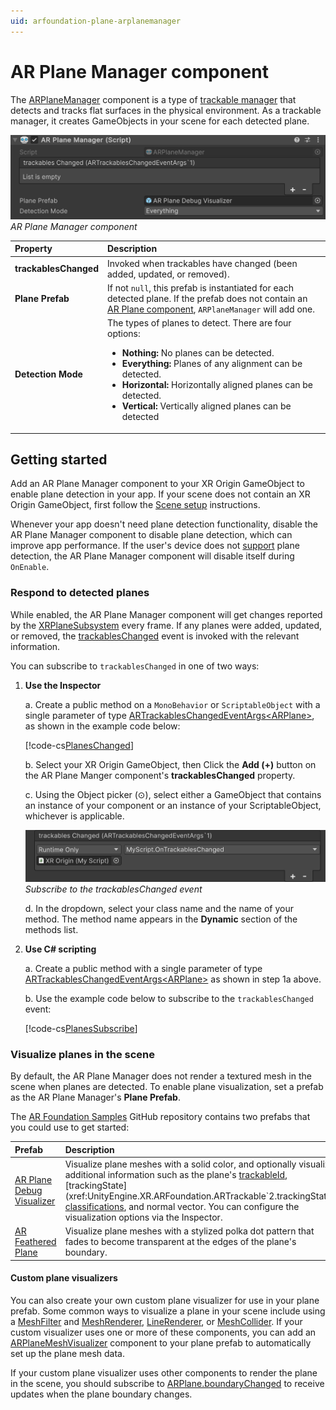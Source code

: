 ```yaml
---
uid: arfoundation-plane-arplanemanager
---
```

# AR Plane Manager component

The [ARPlaneManager](xref:UnityEngine.XR.ARFoundation.ARPlaneManager) component is a type of [trackable manager](xref:arfoundation-managers#trackables-and-trackable-managers) that detects and tracks flat surfaces in the physical environment. As a trackable manager, it creates GameObjects in your scene for each detected plane.

![AR Plane Manager component](../../images/ar-plane-manager.png)<br/>*AR Plane Manager component*

| Property | Description |
| :------- | :---------- |
| **trackablesChanged** | Invoked when trackables have changed (been added, updated, or removed). |
| **Plane Prefab** | If not `null`, this prefab is instantiated for each detected plane. If the prefab does not contain an [AR Plane component](xref:arfoundation-plane-arplane), `ARPlaneManager` will add one. |
| **Detection Mode** | The types of planes to detect. There are four options: <ul><li><strong>Nothing:</strong> No planes can be detected.</li><li><strong>Everything:</strong> Planes of any alignment can be detected.</li><li><strong>Horizontal:</strong> Horizontally aligned planes can be detected.</li><li><strong>Vertical:</strong> Vertically aligned planes can be detected</li></ul> |

## Getting started

Add an AR Plane Manager component to your XR Origin GameObject to enable plane detection in your app. If your scene does not contain an XR Origin GameObject, first follow the [Scene setup](xref:arfoundation-scene-setup) instructions.

Whenever your app doesn't need plane detection functionality, disable the AR Plane Manager component to disable plane detection, which can improve app performance. If the user's device does not [support](xref:arfoundation-plane-platform-support) plane detection, the AR Plane Manager component will disable itself during `OnEnable`.

### Respond to detected planes

While enabled, the AR Plane Manager component will get changes reported by the [XRPlaneSubsystem](xref:UnityEngine.XR.ARSubsystems.XRPlaneSubsystem) every frame. If any planes were added, updated, or removed, the [trackablesChanged](xref:UnityEngine.XR.ARFoundation.ARTrackableManager`5.trackablesChanged) event is invoked with the relevant information.

You can subscribe to `trackablesChanged` in one of two ways:

1. **Use the Inspector**

    a. Create a public method on a `MonoBehavior` or `ScriptableObject` with a single parameter of type [ARTrackablesChangedEventArgs\<ARPlane\>](xref:UnityEngine.XR.ARFoundation.ARTrackablesChangedEventArgs`1), as shown in the example code below:

    [!code-cs[PlanesChanged](../../../Tests/CodeSamples/ARTrackableManagerSamples.cs#PlanesChanged)]

    b. Select your XR Origin GameObject, then Click the **Add (+)** button on the AR Plane Manger component's **trackablesChanged** property.

    c. Using the Object picker (⊙), select either a GameObject that contains an instance of your component or an instance of your ScriptableObject, whichever is applicable.

    ![ARPlaneManager's trackablesChanged event is shown in the Inspector with a subscribed MonoBehavior](../../images/ar-trackable-manager-trackables-changed.png)<br/>*Subscribe to the trackablesChanged event*

    d. In the dropdown, select your class name and the name of your method. The method name appears in the **Dynamic** section of the methods list.

2. **Use C# scripting**

    a. Create a public method with a single parameter of type [ARTrackablesChangedEventArgs\<ARPlane\>](xref:UnityEngine.XR.ARFoundation.ARTrackablesChangedEventArgs`1) as shown in step 1a above.

    b. Use the example code below to subscribe to the `trackablesChanged` event:

    [!code-cs[PlanesSubscribe](../../../Tests/CodeSamples/ARTrackableManagerSamples.cs#PlanesSubscribe)]

### Visualize planes in the scene

By default, the AR Plane Manager does not render a textured mesh in the scene when planes are detected. To enable plane visualization, set a prefab as the AR Plane Manager's **Plane Prefab**.

The [AR Foundation Samples](https://github.com/Unity-Technologies/arfoundation-samples) GitHub repository contains two prefabs that you could use to get started:

| Prefab | Description |
| :----- | :---------- |
| [AR Plane Debug Visualizer](https://github.com/Unity-Technologies/arfoundation-samples/blob/main/Assets/Prefabs/AR%20Plane%20Debug%20Visualizer.prefab) | Visualize plane meshes with a solid color, and optionally visualize additional information such as the plane's [trackableId](xref:UnityEngine.XR.ARFoundation.ARTrackable`2.trackableId), [trackingState](xref:UnityEngine.XR.ARFoundation.ARTrackable`2.trackingState), [classifications](xref:UnityEngine.XR.ARFoundation.ARPlane.classifications), and normal vector. You can configure the visualization options via the Inspector. |
| [AR Feathered Plane](https://github.com/Unity-Technologies/arfoundation-samples/blob/main/Assets/Prefabs/AR%20Feathered%20Plane.prefab) | Visualize plane meshes with a stylized polka dot pattern that fades to become transparent at the edges of the plane's boundary. |

#### Custom plane visualizers

You can also create your own custom plane visualizer for use in your plane prefab. Some common ways to visualize a plane in your scene include using a [MeshFilter](https://docs.unity3d.com/Manual/class-MeshFilter.html) and [MeshRenderer](https://docs.unity3d.com/Manual/class-MeshRenderer.html), [LineRenderer](https://docs.unity3d.com/Manual/class-LineRenderer.html), or [MeshCollider](https://docs.unity3d.com/Manual/class-MeshCollider.html). If your custom visualizer uses one or more of these components, you can add an [ARPlaneMeshVisualizer](xref:UnityEngine.XR.ARFoundation.ARPlaneMeshVisualizer) component to your plane prefab to automatically set up the plane mesh data.

If your custom plane visualizer uses other components to render the plane in the scene, you should subscribe to [ARPlane.boundaryChanged](xref:UnityEngine.XR.ARFoundation.ARPlane.boundaryChanged) to receive updates when the plane boundary changes.
